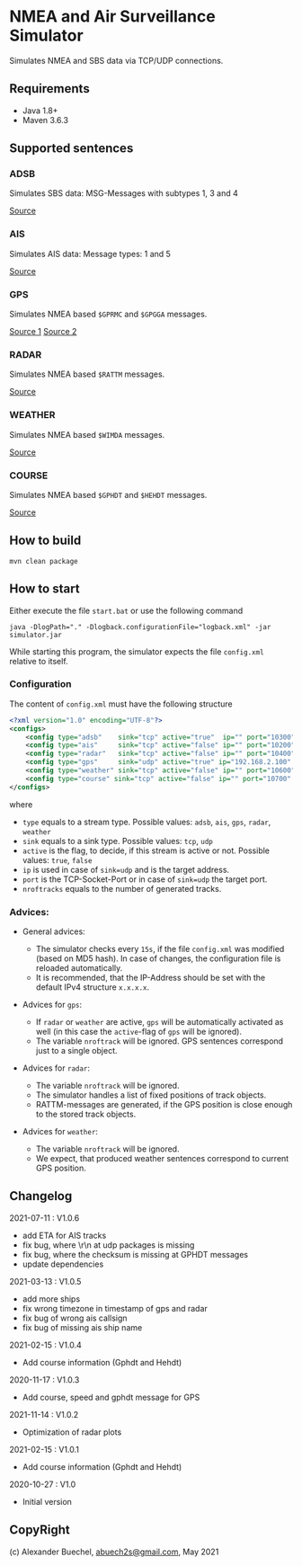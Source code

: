 # NMEA and Air Surveillance Simulator

Simulates NMEA and SBS data via TCP/UDP connections.

## Requirements

 - Java 1.8+
 - Maven 3.6.3

## Supported sentences

### ADSB

Simulates SBS data: MSG-Messages with subtypes 1, 3 and 4

[Source](http://woodair.net/sbs/Article/Barebones42_Socket_Data.htm)

### AIS

Simulates AIS data: Message types: 1 and 5

[Source](https://www.navcen.uscg.gov/?pageName=AISMessages)

### GPS

Simulates NMEA based `$GPRMC` and `$GPGGA` messages.

[Source 1](http://aprs.gids.nl/nmea/#rmc)
[Source 2](http://aprs.gids.nl/nmea/#gga)

### RADAR

Simulates NMEA based `$RATTM` messages.

[Source](http://www.nmea.de/nmea0183datensaetze.html#ttm)

### WEATHER

Simulates NMEA based `$WIMDA` messages.

[Source](https://gpsd.gitlab.io/gpsd/NMEA.html#_mda_meteorological_composite)

### COURSE

Simulates NMEA based `$GPHDT` and `$HEHDT` messages.

[Source](https://www.trimble.com/OEM_ReceiverHelp/V4.44/en/NMEA-0183messages_HDT.html)

## How to build

```shell
mvn clean package
```

## How to start

Either execute the file `start.bat` or use the following command

```shell
java -DlogPath="." -Dlogback.configurationFile="logback.xml" -jar simulator.jar
```

While starting this program, the simulator expects the file `config.xml` relative to itself.

### Configuration

The content of `config.xml` must have the following structure 

```xml
<?xml version="1.0" encoding="UTF-8"?>
<configs>
	<config type="adsb"    sink="tcp" active="true"  ip="" port="10300"  nroftrack="1"/>
	<config type="ais"     sink="tcp" active="false" ip="" port="10200"  nroftrack="1"/>
	<config type="radar"   sink="tcp" active="false" ip="" port="10400" />
	<config type="gps"     sink="udp" active="true" ip="192.168.2.100" port="10500" />
	<config type="weather" sink="tcp" active="false" ip="" port="10600" />
	<config type="course" sink="tcp" active="false" ip="" port="10700" />
</configs>
```

where

 * `type` equals to a stream type. Possible values: `adsb`, `ais`, `gps`, `radar`, `weather`
 * `sink` equals to a sink type. Possible values: `tcp`, `udp`
 * `active` is the flag, to decide, if this stream is active or not. Possible values: `true`, `false` 
 * `ip` is used in case of `sink=udp` and is the target address.
 * `port` is the TCP-Socket-Port or in case of `sink=udp` the target port.
 * `nroftracks` equals to the number of generated tracks.

### Advices:

 * General advices:
   - The simulator checks every `15s`, if the file `config.xml` was modified (based on MD5 hash). In case of changes, the configuration file is reloaded automatically.
   - It is recommended, that the IP-Address should be set with the default IPv4 structure `x.x.x.x`.

 * Advices for `gps`:
   - If `radar` or `weather` are active, `gps` will be automatically activated as well (in this case the `active`-flag of `gps` will be ignored).
   - The variable `nroftrack` will be ignored. GPS sentences correspond just to a single object.

 * Advices for `radar`:
   - The variable `nroftrack` will be ignored.
   - The simulator handles a list of fixed positions of track objects. 
   - RATTM-messages are generated, if the GPS position is close enough to the stored track objects.

 * Advices for `weather`:
   - The variable `nroftrack` will be ignored. 
   - We expect, that produced weather sentences correspond to current GPS position.

## Changelog

2021-07-11 : V1.0.6

- add ETA for AIS tracks
- fix bug, where \r\n at udp packages is missing
- fix bug, where the checksum is missing at GPHDT messages
- update dependencies

2021-03-13 : V1.0.5
- add more ships
- fix wrong timezone in timestamp of gps and radar
- fix bug of wrong ais callsign
- fix bug of missing ais ship name

2021-02-15 : V1.0.4
- Add course information (Gphdt and Hehdt)

2020-11-17 : V1.0.3
- Add course, speed and gphdt message for GPS

2021-11-14 : V1.0.2
- Optimization of radar plots

2021-02-15 : V1.0.1
- Add course information (Gphdt and Hehdt)

2020-10-27 : V1.0
 - Initial version

## CopyRight

(c) Alexander Buechel, abuech2s@gmail.com, May 2021